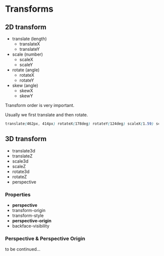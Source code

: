 # Transforms

## 2D transform

* translate (length)
  * translateX
  * translateY
* scale (number)
  * scaleX
  * scaleY
* rotate (angle)
  * rotateX
  * rotateY
* skew (angle)
  * skewX
  * skewY

Transform order is very important.

Usually we first translate and then rotate.

```css
translate(462px, 414px) rotateX(178deg) rotateY(124deg) scaleX(1.59) scaleY(2.21) skew(206deg, 205deg)
```

## 3D transform

* translate3d
* translateZ
* scale3d
* scaleZ
* rotate3d
* rotateZ
* perspective

### Properties

* **perspective**
* transform-origin
* transform-style
* **perspective-origin**
* backface-visibility

### Perspective & Perspective Origin

to be continued...